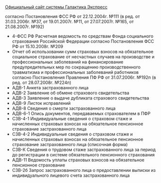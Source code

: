 [Официальный сайт системы Галактика Экспресс](http://galaktika-express.ru/)

согласно Постановления ФСС РФ от 22.12.2004г. №111 (в ред. от 31.03.2006г. №37, от 19.01.2007г. №11, от 27.07.2007г. №165, от 21.08.2007г. №192)
  * 4-ФСС РФ	Расчетная ведомость по средствам Фонда социального страхования Российской Федерации
согласно Постановления ФСС РФ от 15.10.2008г. №209
  * Отчет об использовании сумм страховых взносов на обязательное социальное страхование от несчастных случаев на производстве и профессиональных заболеваний на финансирование предупредительных мер по сокращению производственного травматизма и профессиональных заболеваний работников
согласно Постановления Правления ПФ РФ от 31.07.2006г. №192п (в ред. от 28.07.2008г. №224п)
  * АДВ-1	Анкета застрахованного лица
  * АДВ-2	Заявление об обмене страхового свидетельства
  * АДВ-3	Заявление о выдаче дубликата страхового свидетельства
  * АДВ-9	Листок исправлений
  * АДВ-8	Сведения о смерти застрахованного лица
  * АДВ-6-1	Опись документов, передаваемых страхователем в ПФР
  * СЗВ-4-1	Индивидуальные сведения о страховом стаже и начисленных страховых взносах на обязательное пенсионное страхование застрахованного лица
  * СЗВ-4-2	Индивидуальные сведения о страховом стаже и начисленных страховых взносах на обязательное пенсионное страхование застрахованного лица (списочная форма)
  * СЗВ-К	Сведения о трудовом стаже застрахованного лица за период до регистрации в системе обязательного пенсионного страхования
  * АДВ-11	Ведомость уплаты страховых взносов на обязательное пенсионное страхование
  * С3В-2б	Запрос застрахованного лица о предоставлении выписки из индивидуального лицевого счета застрахованного лица